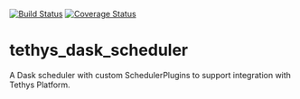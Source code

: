 [![Build Status](https://travis-ci.org/tethysplatform/tethys_dask_scheduler.svg?branch=master)](https://travis-ci.org/tethysplatform/tethys_dask_scheduler)
[![Coverage Status](https://coveralls.io/repos/github/tethysplatform/tethys_dask_scheduler/badge.svg?branch=master)](https://coveralls.io/github/tethysplatform/tethys_dask_scheduler?branch=master)
# tethys_dask_scheduler
A Dask scheduler with custom SchedulerPlugins to support integration with Tethys Platform.

